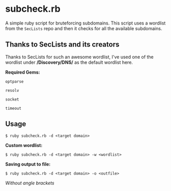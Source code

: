 # subcheck.rb

A simple ruby script for bruteforcing subdomains. 
This script uses a wordlist from the ` SecLists ` repo and then it checks for all the available subdomains.

## Thanks to SecLists and its creators

Thanks to SecLists for such an awesome wordlist, I've used one of the wordlist under **/Discovery/DNS/** as the default wordlist here.

**Required Gems:**
```
optparse

resolv

socket

timeout
```
## Usage

``` 
$ ruby subcheck.rb -d <target domain>
```
**Custom wordlist:**
```
$ ruby subcheck.rb -d <target domain> -w <wordlist>
```

**Saving output to file:**
```
$ ruby subcheck.rb -d <target domain> -o <outfile>
```

*Without angle brackets*


